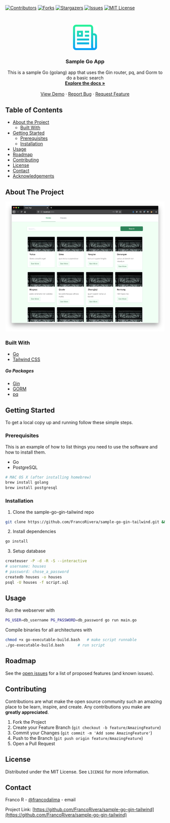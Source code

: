 <!-- PROJECT SHIELDS -->
<!--
*** I'm using markdown "reference style" links for readability.
*** Reference links are enclosed in brackets [ ] instead of parentheses ( ).
*** See the bottom of this document for the declaration of the reference variables
*** for contributors-url, forks-url, etc. This is an optional, concise syntax you may use.
*** https://www.markdownguide.org/basic-syntax/#reference-style-links
-->
[![Contributors][contributors-shield]][contributors-url]
[![Forks][forks-shield]][forks-url]
[![Stargazers][stars-shield]][stars-url]
[![Issues][issues-shield]][issues-url]
[![MIT License][license-shield]][license-url]



<!-- PROJECT LOGO -->
<br />
<p align="center">
  <a href="https://github.com/FrancoRivera/sample-go-gin-tailwind">
    <img src="assets/static/logo.png" alt="Logo" width="80" height="80">
  </a>

  <h3 align="center">Sample Go App</h3>

  <p align="center">
    This is a sample Go (golang) app that uses the Gin router, pq, and Gorm to do a basic search
    <br />
    <a href="https://github.com/FrancoRivera/sample-go-gin-tailwind"><strong>Explore the docs »</strong></a>
    <br />
    <br />
    <a href="https://github.com/FrancoRivera/sample-go-gin-tailwind">View Demo</a>
    ·
    <a href="https://github.com/FrancoRivera/sample-go-gin-tailwind/issues">Report Bug</a>
    ·
    <a href="https://github.com/FrancoRivera/sample-go-gin-tailwind/issues">Request Feature</a>
  </p>
</p>



<!-- TABLE OF CONTENTS -->
## Table of Contents

* [About the Project](#about-the-project)
  * [Built With](#built-with)
* [Getting Started](#getting-started)
  * [Prerequisites](#prerequisites)
  * [Installation](#installation)
* [Usage](#usage)
* [Roadmap](#roadmap)
* [Contributing](#contributing)
* [License](#license)
* [Contact](#contact)
* [Acknowledgements](#acknowledgements)



<!-- ABOUT THE PROJECT -->
## About The Project

[![Sample Go Gin Tailwind Screenshot][product-screenshot]](https://example.com)

### Built With

* [Go](https://golang.org)
* [Tailwind CSS](https://tailwindcss.com)

##### Go Packages

* [Gin](https://github.com/gin-gonic/gin)
* [GORM](https://github.com/go-gorm/gorm)
* [pq](https://github.com/lib/pq)


<!-- GETTING STARTED -->
## Getting Started

To get a local copy up and running follow these simple steps.

### Prerequisites

This is an example of how to list things you need to use the software and how to install them.
* Go
* PostgreSQL

```sh
# MAC OS X (after installing homebrew)
brew install golang
brew install postgresql
```

### Installation

1. Clone the sample-go-gin-tailwind repo
```sh
git clone https://github.com/FrancoRivera/sample-go-gin-tailwind.git && cd sample-go-gin-tailwind
```
2. Install dependencies
```sh
go install
```

3. Setup database
```sh
createuser -P -d -R -S --interactive
# username: houses
# password: chose_a_password
createdb houses -o houses
psql -U houses -f script.sql
```

<!-- USAGE EXAMPLES -->
## Usage

Run the webserver with

```sh
PG_USER=db_username PG_PASSWORD=db_password go run main.go
```

Compile binaries for all architectures with 

```sh
chmod +x go-executable-build.bash	# make script runnable
./go-executable-build.bash 	  	# run script
```



<!-- ROADMAP -->
## Roadmap

See the [open issues](https://github.com/FrancoRivera/sample-go-gin-tailwind/issues) for a list of proposed features (and known issues).



<!-- CONTRIBUTING -->
## Contributing

Contributions are what make the open source community such an amazing place to be learn, inspire, and create. Any contributions you make are **greatly appreciated**.

1. Fork the Project
2. Create your Feature Branch (`git checkout -b feature/AmazingFeature`)
3. Commit your Changes (`git commit -m 'Add some AmazingFeature'`)
4. Push to the Branch (`git push origin feature/AmazingFeature`)
5. Open a Pull Request



<!-- LICENSE -->
## License

Distributed under the MIT License. See `LICENSE` for more information.



<!-- CONTACT -->
## Contact

Franco R - [@francodalima](https://twitter.com/francodalima) - email

Project Link: [https://github.com/FrancoRivera/sample-go-gin-tailwind](https://github.com/FrancoRivera/sample-go-gin-tailwind)



<!-- ACKNOWLEDGEMENTS -->
<!-- ## Acknowledgements -->

<!-- * [Me]() -->



<!-- MARKDOWN LINKS & IMAGES -->
<!-- https://www.markdownguide.org/basic-syntax/#reference-style-links -->
[contributors-shield]: https://img.shields.io/github/contributors/FrancoRivera/sample-go-gin-tailwind.svg?style=flat-square
[contributors-url]: https://github.com/FrancoRivera/sample-go-gin-tailwind/graphs/contributors
[forks-shield]: https://img.shields.io/github/forks/FrancoRivera/sample-go-gin-tailwind.svg?style=flat-square
[forks-url]: https://github.com/FrancoRivera/sample-go-gin-tailwind/network/members
[stars-shield]: https://img.shields.io/github/stars/FrancoRivera/sample-go-gin-tailwind.svg?style=flat-square
[stars-url]: https://github.com/FrancoRivera/sample-go-gin-tailwind/stargazers
[issues-shield]: https://img.shields.io/github/issues/FrancoRivera/sample-go-gin-tailwind.svg?style=flat-square
[issues-url]: https://github.com/FrancoRivera/sample-go-gin-tailwind/issues
[license-shield]: https://img.shields.io/github/license/FrancoRivera/sample-go-gin-tailwind.svg?style=flat-square
[license-url]: https://github.com/FrancoRivera/sample-go-gin-tailwind/blob/master/LICENSE.txt
[product-screenshot]: assets/static/screenshot.png
